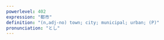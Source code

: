 ```yaml
---
powerlevel: 402
expression: "都市"
definition: "(n,adj-no) town; city; municipal; urban; (P)"
pronunciation: "とし"
---
```

